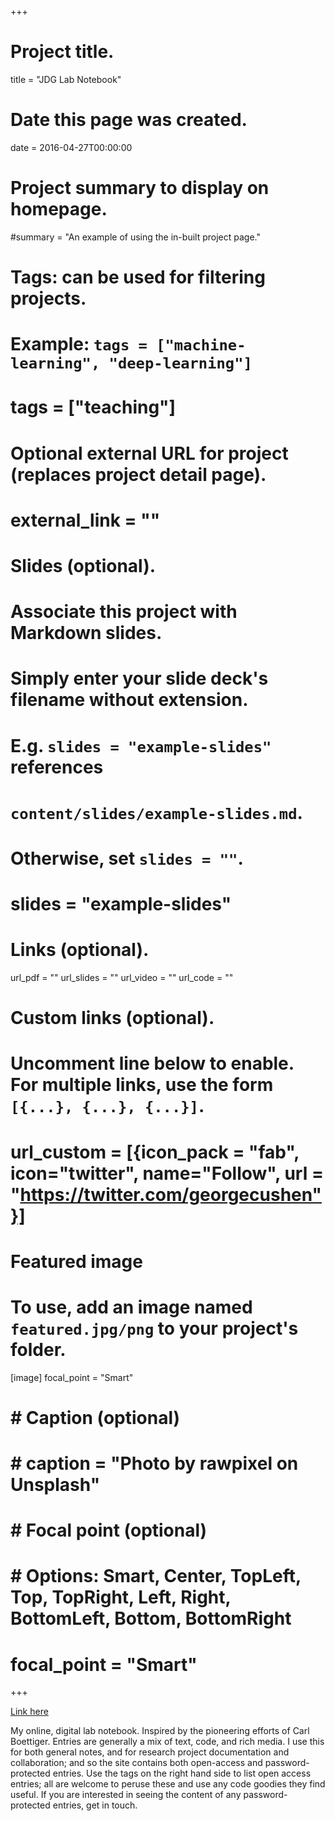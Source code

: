 +++
# Project title.
title = "JDG Lab Notebook"


# Date this page was created.
date = 2016-04-27T00:00:00

# Project summary to display on homepage.
#summary = "An example of using the in-built project page."

# Tags: can be used for filtering projects.
# Example: `tags = ["machine-learning", "deep-learning"]`
# tags = ["teaching"]

# Optional external URL for project (replaces project detail page).
# external_link = ""

# Slides (optional).
#   Associate this project with Markdown slides.
#   Simply enter your slide deck's filename without extension.
#   E.g. `slides = "example-slides"` references 
#   `content/slides/example-slides.md`.
#   Otherwise, set `slides = ""`.
# slides = "example-slides"

# Links (optional).
url_pdf = ""
url_slides = ""
url_video = ""
url_code = ""

# Custom links (optional).
#   Uncomment line below to enable. For multiple links, use the form `[{...}, {...}, {...}]`.
# url_custom = [{icon_pack = "fab", icon="twitter", name="Follow", url = "https://twitter.com/georgecushen"}]

# Featured image
# To use, add an image named `featured.jpg/png` to your project's folder. 
[image]
  focal_point = "Smart"

#  # Caption (optional)
#  #  caption = "Photo by rawpixel on Unsplash"
#  # Focal point (optional)
#  # Options: Smart, Center, TopLeft, Top, TopRight, Left, Right, BottomLeft, Bottom, BottomRight
#  focal_point = "Smart"


+++


[Link here](https://johngriffiths.github.io/LabNotebook/about-the-notebook.html)

My online, digital lab notebook. Inspired by the pioneering efforts of Carl Boettiger. Entries are generally a mix of text, code, and rich media. I use this for both general notes, and for research project documentation and collaboration; and so the site contains both open-access and password-protected entries. Use the tags on the right hand side to list open access entries; all are welcome to peruse these and use any code goodies they find useful. If you are interested in seeing the content of any password-protected entries, get in touch.

